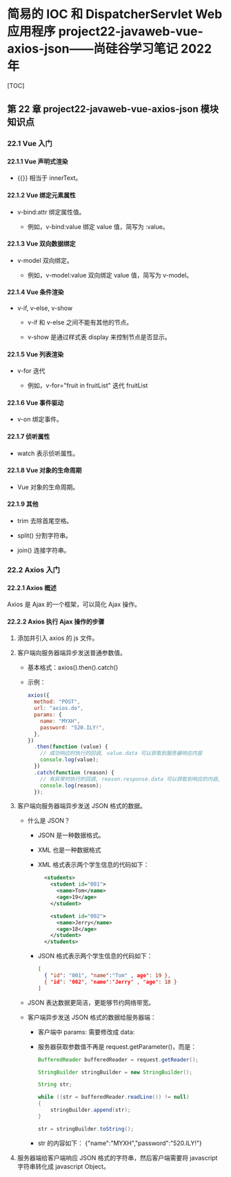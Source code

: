 # 简易的 IOC 和 DispatcherServlet Web 应用程序 project22-javaweb-vue-axios-json——尚硅谷学习笔记 2022 年

[TOC]

## 第 22 章 project22-javaweb-vue-axios-json 模块知识点

### 22.1 Vue 入门

#### 22.1.1 Vue 声明式渲染

- {{}} 相当于 innerText。

#### 22.1.2 Vue 绑定元素属性

- v-bind:attr 绑定属性值。

  - 例如，v-bind:value 绑定 value 值，简写为 :value。

#### 22.1.3 Vue 双向数据绑定

- v-model 双向绑定。

  - 例如，v-model:value 双向绑定 value 值，简写为 v-model。

#### 22.1.4 Vue 条件渲染

- v-if, v-else, v-show

  - v-if 和 v-else 之间不能有其他的节点。

  - v-show 是通过样式表 display 来控制节点是否显示。

#### 22.1.5 Vue 列表渲染

- v-for 迭代

  - 例如，v-for="fruit in fruitList" 迭代 fruitList

#### 22.1.6 Vue 事件驱动

- v-on 绑定事件。

#### 22.1.7 侦听属性

- watch 表示侦听属性。

#### 22.1.8 Vue 对象的生命周期

- Vue 对象的生命周期。

#### 22.1.9 其他

- trim 去除首尾空格。

- split() 分割字符串。

- join() 连接字符串。

### 22.2 Axios 入门

#### 22.2.1 Axios 概述

Axios 是 Ajax 的一个框架，可以简化 Ajax 操作。

#### 22.2.2 Axios 执行 Ajax 操作的步骤

1.  添加并引入 axios 的 js 文件。

2.  客户端向服务器端异步发送普通参数值。

    - 基本格式：axios().then().catch()

    - 示例：

      ```javascript
      axios({
        method: "POST",
        url: "axios.do",
        params: {
          name: "MYXH",
          password: "520.ILY!",
        },
      })
        .then(function (value) {
          // 成功响应时执行的回调, value.data 可以获取到服务器响应内容
          console.log(value);
        })
        .catch(function (reason) {
          // 有异常时执行的回调, reason.response.data 可以获取到响应的内容, reason.message 和 reason.stack 可以查看错误的信息
          console.log(reason);
        });
      ```

3.  客户端向服务器端异步发送 JSON 格式的数据。

    - 什么是 JSON？

      - JSON 是一种数据格式。

      - XML 也是一种数据格式

      - XML 格式表示两个学生信息的代码如下：

        ```xml
          <students>
            <student id="001">
              <name>Tom</name>
              <age>19</age>
            </student>

            <student id="002">
              <name>Jerry</name>
              <age>18</age>
            </student>
          </students>
        ```

      - JSON 格式表示两个学生信息的代码如下：

        ```json
        [
          { "id": "001", "name":"Tom" , age": 19 },
          { "id": "002", "name":"Jerry" , "age": 18 }
        ]
        ```

    - JSON 表达数据更简洁，更能够节约网络带宽。

    - 客户端异步发送 JSON 格式的数据给服务器端：

      - 客户端中 params: 需要修改成 data:

      - 服务器获取参数值不再是 request.getParameter()，而是：

        ```java
        BufferedReader bufferedReader = request.getReader();

        StringBuilder stringBuilder = new StringBuilder();

        String str;

        while ((str = bufferedReader.readLine()) != null)
        {
            stringBuilder.append(str);
        }

        str = stringBuilder.toString();
        ```

      - str 的内容如下：
        {"name":"MYXH","password":"520.ILY!"}

4.  服务器端给客户端响应 JSON 格式的字符串，然后客户端需要将 javascript 字符串转化成 javascript Object。
